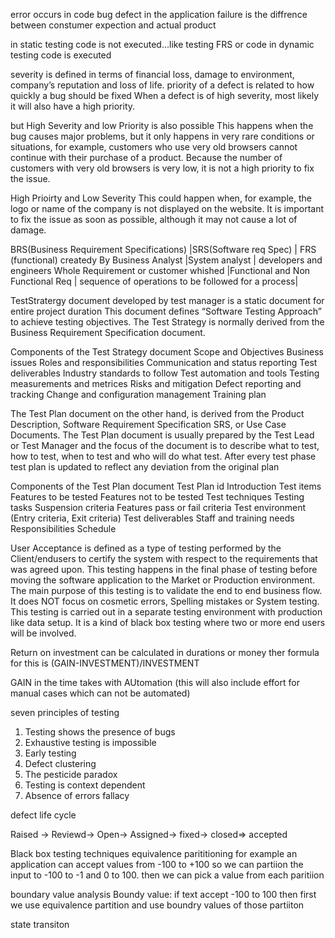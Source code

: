 error occurs in code
bug defect in the application
failure is the diffrence between constumer expection and actual product

in static testing code is not executed...like testing FRS or code
in dynamic testing code is executed

 severity is defined in terms of financial loss, damage to environment, company’s reputation and loss of life.
 priority of a defect is related to how quickly a bug should be fixed
 When a defect is of high severity, most likely it will also have a high priority.
 
 but High Severity and low Priority is also possible 
 This happens when the bug causes major problems, but it only happens in very rare conditions or situations, for example, customers who use very old browsers cannot continue with their purchase of a product. Because the number of customers with very old browsers is very low, it is not a high priority to fix the issue.
 
 High Prioirty and Low Severity
 This could happen when, for example, the logo or name of the company is not displayed on the website. It is important to fix the issue as soon as possible, although it may not cause a lot of damage.
 
 
 BRS(Business Requirement Specifications)  		|SRS(Software req Spec)			  	| FRS (functional)
 createdy By Business Analyst					|System analyst						| developers and engineers
 Whole Requirement or customer whished			|Functional and Non Functional Req	| sequence of operations to be followed for a process|
 
 TestStratergy document developed by test manager is a static document for entire project duration
 This document defines “Software Testing Approach” to achieve testing objectives. The Test Strategy is normally derived from the Business Requirement Specification document.
 
Components of the Test Strategy document
Scope and Objectives
Business issues
Roles and responsibilities
Communication and status reporting
Test deliverables
Industry standards to follow
Test automation and tools
Testing measurements and metrices
Risks and mitigation
Defect reporting and tracking
Change and configuration management
Training plan


The Test Plan document on the other hand, is derived from the Product Description, Software Requirement Specification SRS, or Use Case Documents.
The Test Plan document is usually prepared by the Test Lead or Test Manager and the focus of the document is to describe what to test, how to test, when to test and who will do what test.
After every test phase test plan is updated to reflect any deviation from the original plan

 Components of the Test Plan document
Test Plan id
Introduction
Test items
Features to be tested
Features not to be tested
Test techniques
Testing tasks
Suspension criteria
Features pass or fail criteria
Test environment (Entry criteria, Exit criteria)
Test deliverables
Staff and training needs
Responsibilities
Schedule


User Acceptance is defined as a type of testing performed by the Client/endusers to certify the system with respect to the requirements that was agreed upon. This testing happens in the final phase of testing before moving the software application to the Market or Production environment.
The main purpose of this testing is to validate the end to end business flow. It does NOT focus on cosmetic errors, Spelling mistakes or System testing. This testing is carried out in a separate testing environment with production like data setup. It is a kind of black box testing where two or more end users will be involved.

Return on investment can be calculated in durations or money
 ther formula for this is (GAIN-INVESTMENT)/INVESTMENT

 GAIN in the time takes with AUtomation (this will also include effort for manual cases which can not be automated)
 
 seven principles of testing 
 
 1. Testing shows the presence of bugs
 2. Exhaustive testing is impossible
 3. Early testing
 4. Defect clustering
 5. The pesticide paradox
 6. Testing is context dependent
 7. Absence of errors fallacy
 
 defect life cycle
 
 Raised -> Reviewd-> Open-> Assigned-> fixed-> closed=> accepted
 
 Black box testing techniques
 equivalence parititioning  for example an application can accept values from -100 to +100 so we can partiion the input to -100 to -1 and 0 to 100. then we can pick a value from each paritiion
 
 
 boundary value analysis 
 Boundy value: if text accept -100 to 100 then first we use equivalence partition and use boundry values of those partiiton
 
 state transiton 
 